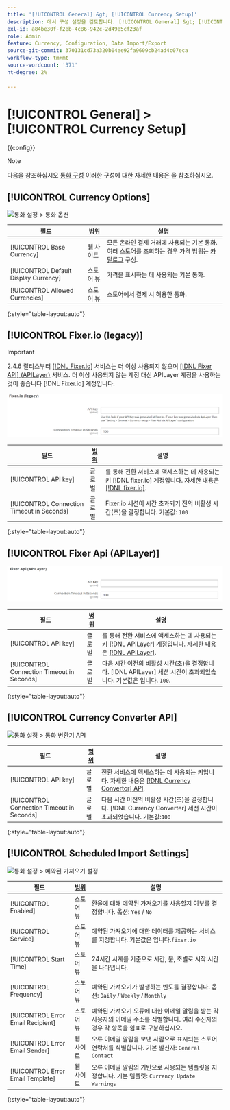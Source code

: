 ```yaml
---
title: '[!UICONTROL General] &gt; [!UICONTROL Currency Setup]'
description: 에서 구성 설정을 검토합니다. [!UICONTROL General] &gt; [!UICONTROL Currency Setup] 상거래 관리자의 페이지입니다.
exl-id: a84be30f-f2eb-4c86-942c-2d49e5cf23af
role: Admin
feature: Currency, Configuration, Data Import/Export
source-git-commit: 370131cd73a320b04ee92fa9609cb24ad4c07eca
workflow-type: tm+mt
source-wordcount: '371'
ht-degree: 2%

---
```


# [!UICONTROL General] > [!UICONTROL Currency Setup]

{{config}}

>[!NOTE]
>
>다음을 참조하십시오 [통화 구성](../../stores-purchase/currency-configuration.md) 이러한 구성에 대한 자세한 내용은 을 참조하십시오.

## [!UICONTROL Currency Options]

![통화 설정 > 통화 옵션](./assets/currency-setup-currency-options.png)<!-- zoom -->

| 필드 | [범위](../../getting-started/websites-stores-views.md#scope-settings) | 설명 |
|--- |--- |--- |
| [!UICONTROL Base Currency] | 웹 사이트 | 모든 온라인 결제 거래에 사용되는 기본 통화. 여러 스토어를 조회하는 경우 가격 범위는 [카탈로그](../catalog/catalog.md) 구성. |
| [!UICONTROL Default Display Currency] | 스토어 뷰 | 가격을 표시하는 데 사용되는 기본 통화. |
| [!UICONTROL Allowed Currencies] | 스토어 뷰 | 스토어에서 결제 시 허용한 통화. |

{:style=&quot;table-layout:auto&quot;}

## [!UICONTROL Fixer.io (legacy)]

>[!IMPORTANT]
>
>2.4.6 릴리스부터 [[!DNL Fixer.io]](https://fixer.io/) 서비스는 더 이상 사용되지 않으며 [[!DNL Fixer API] (APILayer)](https://apilayer.com/marketplace/fixer-api) 서비스. 더 이상 사용되지 않는 계정 대신 APILayer 계정을 사용하는 것이 좋습니다 [!DNL Fixer.io] 계정입니다.

![통화 설정 > Fixer.io](./assets/currency-setup-fixer.png)<!-- zoom -->

| 필드 | [범위](../../getting-started/websites-stores-views.md#scope-settings) | 설명 |
|--- |--- |--- |
| [!UICONTROL API key] | 글로벌 | 를 통해 전환 서비스에 액세스하는 데 사용되는 키 [!DNL fixer.io] 계정입니다. 자세한 내용은 [[!DNL fixer.io]](https://fixer.io/). |
| [!UICONTROL Connection Timeout in Seconds] | 글로벌 | Fixer.io 세션이 시간 초과되기 전의 비활성 시간(초)을 결정합니다. 기본값: `100` |

{:style=&quot;table-layout:auto&quot;}

## [!UICONTROL Fixer Api (APILayer)]

![통화 설정 > Fixer Api(APILayer)](./assets/currency-setup-fixer-api.png)<!-- zoom -->

| 필드 | [범위](../../getting-started/websites-stores-views.md#scope-settings) | 설명 |
|--- |--- |--- |
| [!UICONTROL API key] | 글로벌 | 를 통해 전환 서비스에 액세스하는 데 사용되는 키 [!DNL APILayer] 계정입니다. 자세한 내용은 [[!DNL APILayer]](https://apilayer.com/). |
| [!UICONTROL Connection Timeout in Seconds] | 글로벌 | 다음 시간 이전의 비활성 시간(초)을 결정합니다. [!DNL APILayer] 세션 시간이 초과되었습니다. 기본값은 입니다. `100`. |

{:style=&quot;table-layout:auto&quot;}

## [!UICONTROL Currency Converter API]

![통화 설정 > 통화 변환기 API](./assets/currency-setup-converter.png)<!-- zoom -->

| 필드 | [범위](../../getting-started/websites-stores-views.md#scope-settings) | 설명 |
|--- |--- |--- |
| [!UICONTROL API key] | 글로벌 | 전환 서비스에 액세스하는 데 사용되는 키입니다. 자세한 내용은 [[!DNL Currency Convertor] API](https://free.currencyconverterapi.com/). |
| [!UICONTROL Connection Timeout in Seconds] | 글로벌 | 다음 시간 이전의 비활성 시간(초)을 결정합니다. [!DNL Currency Converter] 세션 시간이 초과되었습니다. 기본값:`100` |

{:style=&quot;table-layout:auto&quot;}

## [!UICONTROL Scheduled Import Settings]

![통화 설정 > 예약된 가져오기 설정](./assets/currency-setup-scheduled-import-settings.png)<!-- zoom -->

| 필드 | [범위](../../getting-started/websites-stores-views.md#scope-settings) | 설명 |
|--- |--- |--- |
| [!UICONTROL Enabled] | 스토어 뷰 | 환율에 대해 예약된 가져오기를 사용할지 여부를 결정합니다. 옵션: `Yes` / `No` |
| [!UICONTROL Service] | 스토어 뷰 | 예약된 가져오기에 대한 데이터를 제공하는 서비스를 지정합니다. 기본값은 입니다.`fixer.io` |
| [!UICONTROL Start Time] | 스토어 뷰 | 24시간 시계를 기준으로 시간, 분, 초별로 시작 시간을 나타냅니다. |
| [!UICONTROL Frequency] | 스토어 뷰 | 예약된 가져오기가 발생하는 빈도를 결정합니다. 옵션: `Daily` / `Weekly` / `Monthly` |
| [!UICONTROL Error Email Recipient] | 스토어 뷰 | 예약된 가져오기 오류에 대한 이메일 알림을 받는 각 사용자의 이메일 주소를 식별합니다. 여러 수신자의 경우 각 항목을 쉼표로 구분하십시오. |
| [!UICONTROL Error Email Sender] | 웹 사이트 | 오류 이메일 알림을 보낸 사람으로 표시되는 스토어 연락처를 식별합니다. 기본 발신자: `General Contact` |
| [!UICONTROL Error Email Template] | 웹 사이트 | 오류 이메일 알림의 기반으로 사용되는 템플릿을 지정합니다. 기본 템플릿: `Currency Update Warnings` |

{:style=&quot;table-layout:auto&quot;}
